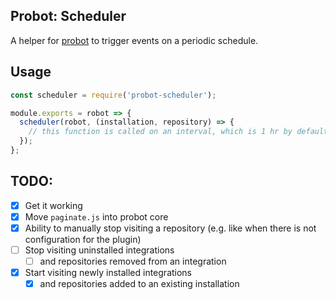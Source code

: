 ## Probot: Scheduler

A helper for [probot](https://github.com/probot/probot) to trigger events on a periodic schedule.

## Usage

```js
const scheduler = require('probot-scheduler');

module.exports = robot => {
  scheduler(robot, (installation, repository) => {
    // this function is called on an interval, which is 1 hr by default;
  });
};
```

## TODO:

- [x] Get it working
- [x] Move `paginate.js` into probot core
- [x] Ability to manually stop visiting a repository (e.g. like when there is not configuration for the plugin)
- [ ] Stop visiting uninstalled integrations
    - [ ] and repositories removed from an integration
- [x] Start visiting newly installed integrations
    - [x] and repositories added to an existing installation
